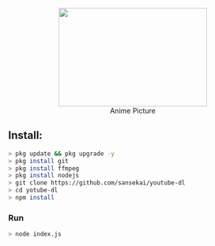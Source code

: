 <p align="center">
<img src="https://raw.githubusercontent.com/slavecode/youtube-dl/main/20210803_144449.jpg" width="300" height="200"/>
<br>
Anime Picture
</p>

## Install:
```bash
> pkg update && pkg upgrade -y
> pkg install git
> pkg install ffmpeg
> pkg install nodejs
> git clone https://github.com/sansekai/youtube-dl
> cd yotube-dl
> npm install
```

### Run
```bash
> node index.js
```
